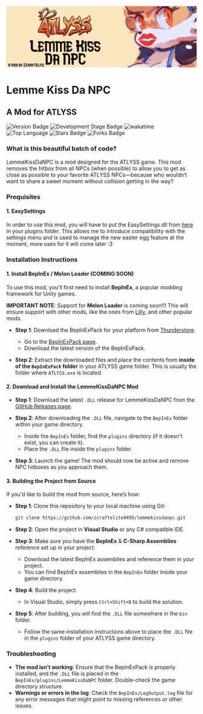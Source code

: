 <img src="Cover Image.png" alt="Cover Image">

# Lemme Kiss Da NPC

## A Mod for ATLYSS

<img src="https://img.shields.io/badge/Version-1.1.0-green" alt="Version Badge"> <img src="https://img.shields.io/badge/Development_Stage-stable-green" alt="Development Stage Badge">
<img src="https://wakatime.com/badge/user/018db32b-732a-4704-b635-68d311538b3f/project/5dca42a2-1dbe-4c4a-bb78-2d805bb8d910.svg" alt="wakatime"> <img src="https://img.shields.io/github/languages/top/zcraftelite9495/lemmekissdanpc" alt="Top Language"> <img src="https://img.shields.io/github/stars/zcraftelite9495/lemmekissdanpc" alt="Stars Badge"> <img src="https://img.shields.io/github/forks/zcraftelite9495/lemmekissdanpc" alt="Forks Badge">

### What is this beautiful batch of code?
LemmeKissDaNPC is a mod designed for the ATLYSS game. This mod removes the hitbox from all NPCs (when possible) to allow you to get as close as possible to your favorite ATLYSS NPCs—because who wouldn’t want to share a sweet moment without collision getting in the way?

### Prequisites

#### 1. EasySettings
In order to use this mod, you will have to put the EasySettings.dll from [here](https://thunderstore.io/c/atlyss/p/Nessie/EasySettings/)
 in your plugins folder. This allows me to introduce compatibility with the settings menu and is used to manage the new easter egg feature at the moment, more uses for it will come later :3

### Installation Instructions

#### 1. Install BepInEx / Melon Loader (COMING SOON)
To use this mod, you'll first need to install **BepInEx**, a popular modding framework for Unity games. 

**IMPORTANT NOTE**: Support for **Melon Loader** is coming soon!!! This will ensure support with other mods, like the ones from [Lilly](https://github.com/Buttered-Lilly), and other popular mods.

- **Step 1**: Download the BepInExPack for your platform from [Thunderstore](https://thunderstore.io/).
  - Go to the [BepInExPack page](https://thunderstore.io/c/atlyss/p/BepInEx/BepInExPack/).
  - Download the latest version of the BepInExPack.
  
- **Step 2**: Extract the downloaded files and place the contents from **inside of the `BepInExPack` folder** in your ATLYSS game folder. This is usually the folder where `ATLYSS.exe` is located.

#### 2. Download and Install the LemmeKissDaNPC Mod
- **Step 1**: Download the latest `.DLL` release for LemmeKissDaNPC from the [GitHub Releases page](https://github.com/zcraftelite9495/lemmekissdanpc/releases).
  
- **Step 2**: After downloading the `.DLL` file, navigate to the `BepInEx` folder within your game directory.
  - Inside the `BepInEx` folder, find the `plugins` directory (if it doesn't exist, you can create it).
  - Place the `.DLL` file inside the `plugins` folder.

- **Step 3**: Launch the game! The mod should now be active and remove NPC hitboxes as you approach them.

#### 3. Building the Project from Source

If you'd like to build the mod from source, here’s how:

- **Step 1**: Clone this repository to your local machine using Git:
  ```bash
  git clone https://github.com/zcraftelite9495/lemmekissdanpc.git
  ```

- **Step 2**: Open the project in **Visual Studio** or any C# compatible IDE.

- **Step 3**: Make sure you have the **BepInEx** & **C-Sharp Assemblies** reference set up in your project:
  - Download the latest BepInEx assemblies and reference them in your project.
  - You can find BepInEx assemblies in the `BepInEx` folder inside your game directory.

- **Step 4**: Build the project.
  - In Visual Studio, simply press `Ctrl+Shift+B` to build the solution.

- **Step 5**: After building, you will find the `.DLL` file somewhere in the `bin` folder.
  - Follow the same installation instructions above to place the `.DLL` file in the `plugins` folder of your ATLYSS game directory.

### Troubleshooting
- **The mod isn’t working**: Ensure that the BepInExPack is properly installed, and the `.DLL` file is placed in the `BepInEx/plugins/LemmeKissDaNPC` folder. Double-check the game directory structure.
- **Warnings or errors in the log**: Check the `BepInEx/LogOutput.log` file for any error messages that might point to missing references or other issues.
